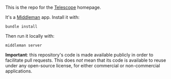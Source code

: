 This is the repo for the [Telescope](http://telesc.pe) homepage. 

It's a [Middleman](http://middlemanapp.com) app. Install it with:

```
bundle install
```

Then run it locally with:

```
middleman server
```

**Important**: this repository's code is made available publicly in order to facilitate pull requests. This does *not* mean that its code is available to reuse under any open-source license, for either commercial or non-commercial applications.
